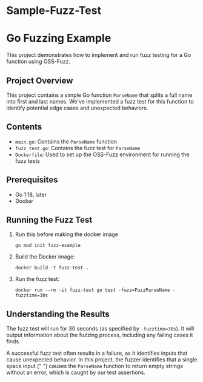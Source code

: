 # Sample-Fuzz-Test
# Go Fuzzing Example

This project demonstrates how to implement and run fuzz testing for a Go function using OSS-Fuzz.

## Project Overview

This project contains a simple Go function `ParseName` that splits a full name into first and last names. We've implemented a fuzz test for this function to identify potential edge cases and unexpected behaviors.

## Contents

- `main.go`: Contains the `ParseName` function
- `fuzz_test.go`: Contains the fuzz test for `ParseName`
- `Dockerfile`: Used to set up the OSS-Fuzz environment for running the fuzz tests

## Prerequisites

- Go 1.18, later
- Docker

## Running the Fuzz Test

1. Run this before making the docker image
   ```
   go mod init fuzz-example
   ```
2. Build the Docker image:
   ```
   docker build -t fuzz-test .
   ```

4. Run the fuzz test:
   ```
   docker run --rm -it fuzz-test go test -fuzz=FuzzParseName -fuzztime=30s
   ```

## Understanding the Results

The fuzz test will run for 30 seconds (as specified by `-fuzztime=30s`). It will output information about the fuzzing process, including any failing cases it finds.

A successful fuzz test often results in a failure, as it identifies inputs that cause unexpected behavior. In this project, the fuzzer identifies that a single space input (" ") causes the `ParseName` function to return empty strings without an error, which is caught by our test assertions.
